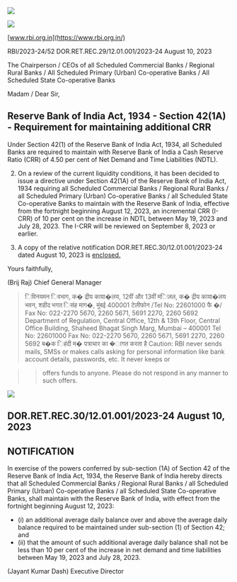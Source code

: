 ![](_page_0_Picture_0.jpeg)

![](_page_0_Picture_1.jpeg)

[www.rbi.org.in](https://www.rbi.org.in/)

RBI/2023-24/52 DOR.RET.REC.29/12.01.001/2023-24 August 10, 2023

The Chairperson / CEOs of all Scheduled Commercial Banks / Regional Rural Banks / All Scheduled Primary (Urban) Co-operative Banks / All Scheduled State Co-operative Banks

Madam / Dear Sir,

## **Reserve Bank of India Act, 1934 - Section 42(1A) - Requirement for maintaining additional CRR**

Under Section 42(1) of the Reserve Bank of India Act, 1934, all Scheduled Banks are required to maintain with Reserve Bank of India a Cash Reserve Ratio (CRR) of 4.50 per cent of Net Demand and Time Liabilities (NDTL).

2. On a review of the current liquidity conditions, it has been decided to issue a directive under Section 42(1A) of the Reserve Bank of India Act, 1934 requiring all Scheduled Commercial Banks / Regional Rural Banks / all Scheduled Primary (Urban) Co-operative Banks / all Scheduled State Co-operative Banks to maintain with the Reserve Bank of India, effective from the fortnight beginning August 12, 2023, an incremental CRR (I-CRR) of 10 per cent on the increase in NDTL between May 19, 2023 and July 28, 2023. The I-CRR will be reviewed on September 8, 2023 or earlier.

3. A copy of the relative notification DOR.RET.REC.30/12.01.001/2023-24 dated August 10, 2023 is [enclosed.](#page-1-0)

Yours faithfully,

 (Brij Raj) Chief General Manager

> िविनयमन िवभाग, क� द्रीय काया�लय, 12वीं और 13वीं मंिज़ल, क� द्रीय काया�लय भवन, शहीद भगत िसंह माग�, मुंबई 400001 टेलीफोन /Tel No: 22601000 फै �/ Fax No: 022-2270 5670, 2260 5671, 5691 2270, 2260 5692 Department of Regulation, Central Office, 12th & 13th Floor, Central Office Building, Shaheed Bhagat Singh Marg, Mumbai – 400001 Tel No: 22601000 Fax No: 022-2270 5670, 2260 5671, 5691 2270, 2260 5692 ब�क िहंदी म� पत्राचार का �ागत करता है Caution: RBI never sends mails, SMSs or makes calls asking for personal information like bank account details, passwords, etc. It never keeps or

> > offers funds to anyone. Please do not respond in any manner to such offers.

![](_page_1_Picture_0.jpeg)

## <span id="page-1-0"></span>DOR.RET.REC.30/12.01.001/2023-24 August 10, 2023

## **NOTIFICATION**

In exercise of the powers conferred by sub-section (1A) of Section 42 of the Reserve Bank of India Act, 1934, the Reserve Bank of India hereby directs that all Scheduled Commercial Banks / Regional Rural Banks / all Scheduled Primary (Urban) Co-operative Banks / all Scheduled State Co-operative Banks, shall maintain with the Reserve Bank of India, with effect from the fortnight beginning August 12, 2023:

- (i) an additional average daily balance over and above the average daily balance required to be maintained under sub-section (1) of Section 42; and
- (ii) that the amount of such additional average daily balance shall not be less than 10 per cent of the increase in net demand and time liabilities between May 19, 2023 and July 28, 2023.

(Jayant Kumar Dash) Executive Director